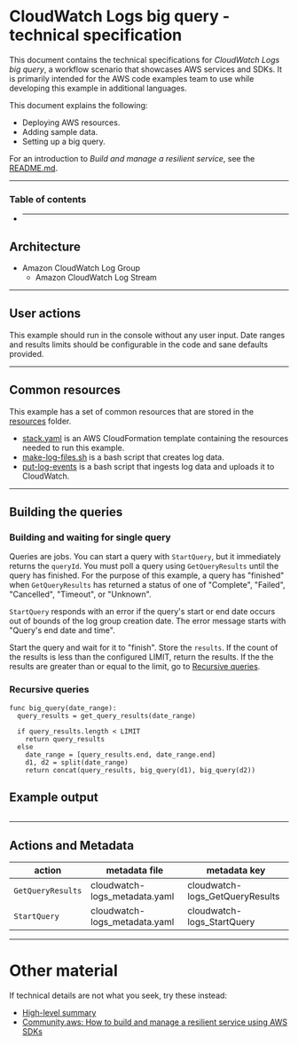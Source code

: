 # CloudWatch Logs big query - technical specification

This document contains the technical specifications for _CloudWatch Logs big query_,
a workflow scenario that showcases AWS services and SDKs. It is primarily intended for the AWS code
examples team to use while developing this example in additional languages.

This document explains the following:

- Deploying AWS resources.
- Adding sample data.
- Setting up a big query.

For an introduction to _Build and manage a resilient service_, see the [README.md](README.md).

---

### Table of contents

- ***

## Architecture

- Amazon CloudWatch Log Group
  - Amazon CloudWatch Log Stream

---

## User actions

This example should run in the console without any user input. Date ranges and results limits should be configurable in the code and sane defaults provided.

---

## Common resources

This example has a set of common resources that are stored in the [resources](resources) folder.

- [stack.yaml](resources/stack.yaml) is an AWS CloudFormation template containing the resources needed to run this example.
- [make-log-files.sh](resources/make-log-files.sh) is a bash script that creates log data.
- [put-log-events](resources/put-log-events.sh) is a bash script that ingests log data and uploads it to CloudWatch.

---

## Building the queries

### Building and waiting for single query
Queries are jobs. You can start a query with `StartQuery`, but it immediately returns the `queryId`. You must poll a query using `GetQueryResults` until the query has finished. For the purpose of this example, a query has "finished" when `GetQueryResults` has returned a status of one of  "Complete", "Failed", "Cancelled", "Timeout", or "Unknown".

`StartQuery` responds with an error if the query's start or end date occurs out of bounds of the log group creation date. The error message starts with "Query's end date and time".

Start the query and wait for it to "finish". Store the `results`. If the count of the results is less than the configured LIMIT, return the results. If the the results are greater than or equal to the limit, go to [Recursive queries](#recursive-queries).

### Recursive queries

```pseudocode
func big_query(date_range):
  query_results = get_query_results(date_range)
  
  if query_results.length < LIMIT
    return query_results
  else
    date_range = [query_results.end, date_range.end]
    d1, d2 = split(date_range)
    return concat(query_results, big_query(d1), big_query(d2))
```

## Example output

```

```

---

## Actions and Metadata

| action            | metadata file                 | metadata key                    |
| ----------------- | ----------------------------- | ------------------------------- |
| `GetQueryResults` | cloudwatch-logs_metadata.yaml | cloudwatch-logs_GetQueryResults |
| `StartQuery`      | cloudwatch-logs_metadata.yaml | cloudwatch-logs_StartQuery      |

---

# Other material

If technical details are not what you seek, try these instead:

- [High-level summary](README.md)
- [Community.aws: How to build and manage a resilient service using AWS SDKs](https://community.aws/posts/build-and-manage-a-resilient-service-using-aws-sdks)
